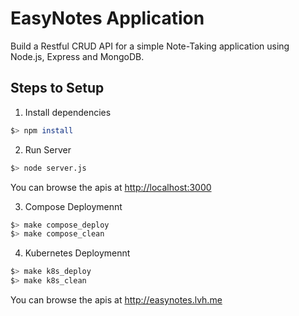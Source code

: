 # EasyNotes Application

Build a Restful CRUD API for a simple Note-Taking application using Node.js, Express and MongoDB.

## Steps to Setup

1. Install dependencies

```bash
$> npm install
```

2. Run Server

```bash
$> node server.js
```

You can browse the apis at <http://localhost:3000>

3. Compose Deploymennt

```bash
$> make compose_deploy
$> make compose_clean
```

4. Kubernetes Deploymennt

```bash
$> make k8s_deploy
$> make k8s_clean
```

You can browse the apis at <http://easynotes.lvh.me>
